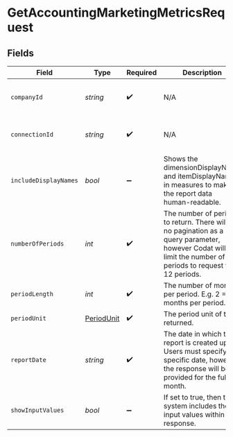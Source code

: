 # GetAccountingMarketingMetricsRequest


## Fields

| Field                                                                                                                                                        | Type                                                                                                                                                         | Required                                                                                                                                                     | Description                                                                                                                                                  | Example                                                                                                                                                      |
| ------------------------------------------------------------------------------------------------------------------------------------------------------------ | ------------------------------------------------------------------------------------------------------------------------------------------------------------ | ------------------------------------------------------------------------------------------------------------------------------------------------------------ | ------------------------------------------------------------------------------------------------------------------------------------------------------------ | ------------------------------------------------------------------------------------------------------------------------------------------------------------ |
| `companyId`                                                                                                                                                  | *string*                                                                                                                                                     | :heavy_check_mark:                                                                                                                                           | N/A                                                                                                                                                          | 8a210b68-6988-11ed-a1eb-0242ac120002                                                                                                                         |
| `connectionId`                                                                                                                                               | *string*                                                                                                                                                     | :heavy_check_mark:                                                                                                                                           | N/A                                                                                                                                                          | 2e9d2c44-f675-40ba-8049-353bfcb5e171                                                                                                                         |
| `includeDisplayNames`                                                                                                                                        | *bool*                                                                                                                                                       | :heavy_minus_sign:                                                                                                                                           | Shows the dimensionDisplayName and itemDisplayName in measures to make the report data human-readable.                                                       |                                                                                                                                                              |
| `numberOfPeriods`                                                                                                                                            | *int*                                                                                                                                                        | :heavy_check_mark:                                                                                                                                           | The number of periods to return.  There will be no pagination as a query parameter, however Codat will limit the number of periods to request to 12 periods. |                                                                                                                                                              |
| `periodLength`                                                                                                                                               | *int*                                                                                                                                                        | :heavy_check_mark:                                                                                                                                           | The number of months per period. E.g. 2 = 2 months per period.                                                                                               |                                                                                                                                                              |
| `periodUnit`                                                                                                                                                 | [PeriodUnit](../../Models/Shared/PeriodUnit.md)                                                                                                              | :heavy_check_mark:                                                                                                                                           | The period unit of time returned.                                                                                                                            |                                                                                                                                                              |
| `reportDate`                                                                                                                                                 | *string*                                                                                                                                                     | :heavy_check_mark:                                                                                                                                           | The date in which the report is created up to. Users must specify a specific date, however the response will be provided for the full month.                 | 29-09-2020                                                                                                                                                   |
| `showInputValues`                                                                                                                                            | *bool*                                                                                                                                                       | :heavy_minus_sign:                                                                                                                                           | If set to true, then the system includes the input values within the response.                                                                               |                                                                                                                                                              |